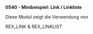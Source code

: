 **0540 - Minibeispiel: Link / Linkliste**

Diese Modul zeigt die Verwendung von

REX_LINK & REX_LINKLIST